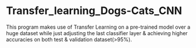 # Transfer_learning_Dogs-Cats_CNN
This program makes use of Transfer Learning on a pre-trained model over a huge dataset while just adjusting the last classifier layer &amp; achieving higher accuracies on both test &amp; validation dataset(>95%).
